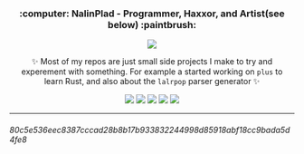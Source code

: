 
<h3 align="center">:computer: NalinPlad - Programmer, Haxxor, and Artist(see below) :paintbrush:</h3>
<p align="center">
  <img src="https://user-images.githubusercontent.com/43052612/183144184-54cb962d-f83b-4f45-968e-3927d0599d87.png">
</p>



<p align="center">
  ✨
Most of my repos are just small side projects I make to try and <br> 
experement with something. For example a started working on <code>plus</code> to  <br>
learn Rust, and also about the <code>lalrpop</code> parser generator ✨

    
</p>
 
<div align="center">
  <img src="https://cyber.dabamos.de/88x31/best_viewed_with_eyes.gif"/>
  <img src="https://cyber.dabamos.de/88x31/vim_a.gif"/>
  <img src="https://cyber.dabamos.de/88x31/gethtmlnow.gif"/>
  <img src="https://cyber.dabamos.de/88x31/bestviewed16bit.gif"/>
  <img src="https://cyber.dabamos.de/88x31/aoltos_a.gif"/>
</div>

<!-- --- -->
<!-- 
<p align="center">

  <img src="https://github-readme-stats.vercel.app/api?username=NalinPlad&show_icons=true&theme=radical">
</p> -->

---

###### 80c5e536eec8387cccad28b8b17b933832244998d85918abf18cc9bada5d4fe8
